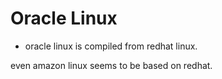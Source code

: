 # Oracle Linux
- oracle linux is compiled from redhat linux.

even amazon linux seems to be based on redhat.